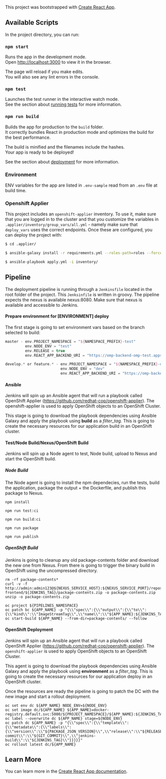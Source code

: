 This project was bootstrapped with [Create React App](https://github.com/facebook/create-react-app).

## Available Scripts

In the project directory, you can run:

### `npm start`

Runs the app in the development mode.<br />
Open [http://localhost:3000](http://localhost:3000) to view it in the browser.

The page will reload if you make edits.<br />
You will also see any lint errors in the console.

### `npm test`

Launches the test runner in the interactive watch mode.<br />
See the section about [running tests](https://facebook.github.io/create-react-app/docs/running-tests) for more information.

### `npm run build`

Builds the app for production to the `build` folder.<br />
It correctly bundles React in production mode and optimizes the build for the best performance.

The build is minified and the filenames include the hashes.<br />
Your app is ready to be deployed!

See the section about [deployment](https://facebook.github.io/create-react-app/docs/deployment) for more information.

### Environment

ENV variables for the app are listed in `.env-sample` read from an `.env` file at build time.

### Openshift Applier

This project includes an `openshift-applier` inventory. To use it, make sure that you are logged in to the cluster and that you customize the variables in `.applier/inventory/group_vars/all.yml` - namely make sure that `deploy_vars` uses the correct endpoints. Once these are configured, you can deploy the project with:

```bash
$ cd .applier/

$ ansible-galaxy install -r requirements.yml --roles-path=roles --force

$ ansible-playbook apply.yml -i inventory/
```

## Pipeline

The deployment pipeline is running through a `Jenkinsfile` located in the root folder of the project. This `Jenksinfile` is written in groovy.
The pipeline expects the nexus is available nexus:8080. Make sure that nexus is available and accessible to Jenkins.

#### Prepare environment for [ENVIRONMENT] deploy

The first stage is going to set environment vars based on the branch selected to build:

```groovy
master - env.PROJECT_NAMESPACE = "${NAMESPACE_PREFIX}-test"
         env.NODE_ENV = "test"
         env.RELEASE = true
         env.REACT_APP_BACKEND_URI = "https://omp-backend-omp-test.apps.s11.core.rht-labs.com"

develop.* or feature.* - env.PROJECT_NAMESPACE = "${NAMESPACE_PREFIX}-dev"
	                     env.NODE_ENV = "dev"
	                     env.REACT_APP_BACKEND_URI = "https://omp-backend-omp-dev.apps.s11.core.rht-labs.com"
```

#### Ansible

Jenkins will spin up an Ansible agent that will run a playbook called OpenShift Applier (https://github.com/redhat-cop/openshift-applier). The openshift-applier is used to apply OpenShift objects to an OpenShift Cluster. 

This stage is going to download the playbook dependencies using Ansible Galaxy and apply the playbook using **build** as a *filter_tag*. This is going to create the necessary resources for our application build in an OpenShift cluster. 

#### Test/Node Build/Nexus/OpenShift Build

Jenkins will spin up a Node agent to test, Node build, upload to Nexus and start the OpenShift build.

##### Node Build

The Node agent is going to install the npm dependecies, run the tests, build the application, package the output + the Dockerfile, and publish this package to Nexus.

```
npm install

npm run test:ci

npm run build:ci

npm run package

npm run publish
```

##### OpenShift Build

Jenkins is going to cleanup any old package-contents folder and download the new one from Nexus. From there is going to trigger the binary build in OpenShift using the uncompressed directory.

```
rm -rf package-contents*
curl -v -f http://admin:admin123@${NEXUS_SERVICE_HOST}:${NEXUS_SERVICE_PORT}/repository/zip/com/redhat/omp-frontend/${JENKINS_TAG}/package-contents.zip -o package-contents.zip
unzip -o package-contents.zip
```

```
oc project ${PIPELINES_NAMESPACE}
oc patch bc ${APP_NAME} -p "{\\"spec\\":{\\"output\\":{\\"to\\":{\\"kind\\":\\"ImageStreamTag\\",\\"name\\":\\"${APP_NAME}:${JENKINS_TAG}\\"}}}}"
oc start-build ${APP_NAME} --from-dir=package-contents/ --follow
```

#### OpenShift Deployment

Jenkins will spin up an Ansible agent that will run a playbook called OpenShift Applier (https://github.com/redhat-cop/openshift-applier). The `openshift-applier` is used to apply OpenShift objects to an OpenShift Cluster. 

This agent is going to download the playbook dependencies using Ansible Galaxy and apply the playbook using **environment** as a *filter_tag*. This is going to create the necessary resources for our application deploy in an OpenShift cluster. 

Once the resources are ready the pipeline is going to patch the DC with the new image and start a rollout deployment.

```
oc set env dc ${APP_NAME} NODE_ENV=${NODE_ENV}
oc set image dc/${APP_NAME} ${APP_NAME}=docker-registry.default.svc:5000/${PROJECT_NAMESPACE}/${APP_NAME}:${JENKINS_TAG}
oc label --overwrite dc ${APP_NAME} stage=${NODE_ENV}
oc patch dc ${APP_NAME} -p "{\\"spec\\":{\\"template\\":{\\"metadata\\":{\\"labels\\":{\\"version\\":\\"${PACKAGE_JSON_VERSION}\\",\\"release\\":\\"${RELEASE}\\",\\"stage\\":\\"${NODE_ENV}\\",\\"git-commit\\":\\"${GIT_COMMIT}\\",\\"jenkins-build\\":\\"${JENKINS_TAG}\\"}}}}}"
oc rollout latest dc/${APP_NAME}
```

## Learn More

You can learn more in the [Create React App documentation](https://facebook.github.io/create-react-app/docs/getting-started).
